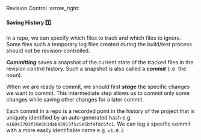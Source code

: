 <link rel="stylesheet" href="{{baseUrl}}/css/textbook.css">

<div class="website-content">

<div id="path">Revision Control :arrow_right: </div>

<div id="title">

#### Saving History :one:

</div>

<div id="body">

In a repo, we can specify which files to track and which files to ignore. Some files such a temporary log files created during the build/test process should not be revision-controlled.

**_Committing_** saves a snapshot of the current state of the tracked files in the revision control history. Such a snapshot is also called a **_commit_** (i.e. the noun).

When we are ready to commit, we should first **_stage_** the specific changes we want to commit. This intermediate step allows us to commit only some changes while saving other changes for a later commit.

Each commit in a repo is a recorded point in the history of the project that is uniquely identified by an auto-generated hash e.g. `a16043703f28e5b3dab95915f5c5e5bf4fdc5fc1`. We can tag a specific commit with a more easily identifiable name e.g. `v1.0.2`

</div>

</div>
